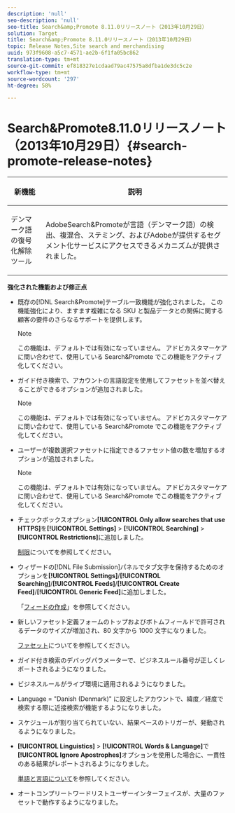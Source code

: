 ```yaml
---
description: 'null'
seo-description: 'null'
seo-title: Search&amp;Promote 8.11.0リリースノート（2013年10月29日）
solution: Target
title: Search&amp;Promote 8.11.0リリースノート（2013年10月29日）
topic: Release Notes,Site search and merchandising
uuid: 973f9608-a5c7-4571-ae2b-6f1fa05bc862
translation-type: tm+mt
source-git-commit: ef818327e1cdaad79ac47575a8dfba1de3dc5c2e
workflow-type: tm+mt
source-wordcount: '297'
ht-degree: 58%

---
```



# Search&amp;Promote8.11.0リリースノート（2013年10月29日）{#search-promote-release-notes}

<table> 
 <thead> 
  <tr> 
   <th colname="col1" class="entry"> <p>新機能 </p> </th> 
   <th colname="col2" class="entry"> <p>説明 </p> </th> 
  </tr> 
 </thead>
 <tbody> 
  <tr> 
   <td colname="col1"> <p> デンマーク語の復号化解除ツール </p> </td> 
   <td colname="col2"> <p> <span class="keyword">AdobeSearch&amp;Promote</span>が言語（デンマーク語）の検出、複混合、ステミング、およびAdobeが提供するセグメント化サービスにアクセスできるメカニズムが提供されました。 </p> </td> 
  </tr> 
 </tbody> 
</table>

**強化された機能および修正点**

* 既存の[!DNL Search&Promote]テーブル一致機能が強化されました。 この機能強化により、ますます複雑になる SKU と製品データとの関係に関する顧客の要件のさらなるサポートを提供します。

   >[!NOTE]
   >
   >この機能は、デフォルトでは有効になっていません。 アドビカスタマーケアに問い合わせて、使用している Search&amp;Promote でこの機能をアクティブ化してください。

* ガイド付き検索で、アカウントの言語設定を使用してファセットを並べ替えることができるオプションが追加されました。

   >[!NOTE]
   この機能は、デフォルトでは有効になっていません。 アドビカスタマーケアに問い合わせて、使用している Search&amp;Promote でこの機能をアクティブ化してください。

* ユーザーが複数選択ファセットに指定できるファセット値の数を増加するオプションが追加されました。

   >[!NOTE]
   この機能は、デフォルトでは有効になっていません。 アドビカスタマーケアに問い合わせて、使用している Search&amp;Promote でこの機能をアクティブ化してください。

* チェックボックスオプション&#x200B;**[!UICONTROL Only allow searches that use HTTPS]**&#x200B;を&#x200B;**[!UICONTROL Settings]** > **[!UICONTROL Searching]** > **[!UICONTROL Restrictions]**&#x200B;に追加しました。

   [制限](../c-about-settings-menu/c-about-searching-menu.md#concept_B5B527E04EBF4E9AB5956EEF881DDBF1)についてを参照してください。

* ウィザードの[!DNL File Submission]パネルでタブ文字を保持するためのオプションを&#x200B;**[!UICONTROL Settings]**/**[!UICONTROL Searching]**/**[!UICONTROL Feeds]**/**[!UICONTROL Create Feed]**/**[!UICONTROL Generic Feed]**&#x200B;に追加しました。

   「[フィードの作成](../c-about-settings-menu/c-about-searching-menu.md#task_63179C1FC359497483CD6CE13FD1C250)」を参照してください。

* 新しいファセット定義フォームのトップおよびボトムフィールドで許可されるデータのサイズが増加され、80 文字から 1000 文字になりました。

   [ファセット](../c-about-design-menu/c-about-facets.md#concept_FA912B3B41EE493DB2F492D188457FF5)についてを参照してください。

* ガイド付き検索のデバッグパラメーターで、ビジネスルール番号が正しくレポートされるようになりました。
* ビジネスルールがライブ環境に適用されるようになりました。
* Language = &quot;Danish (Denmark)&quot; に設定したアカウントで、緯度／経度で検索する際に近接検索が機能するようになりました。
* スケジュールが割り当てられていない、結果ベースのトリガーが、発動されるようになりました。
* **[!UICONTROL Linguistics]** > **[!UICONTROL Words & Language]**&#x200B;で&#x200B;**[!UICONTROL Ignore Apostrophes]**&#x200B;オプションを使用した場合に、一貫性のある結果がレポートされるようになりました。

   [単語と言語について](../c-about-linguistics-menu/c-about-words-and-language.md#concept_CEB4B9576F3C4E2EB87B352EEC738D79)を参照してください。

* オートコンプリートワードリストユーザーインターフェイスが、大量のファセットで動作するようになりました。

